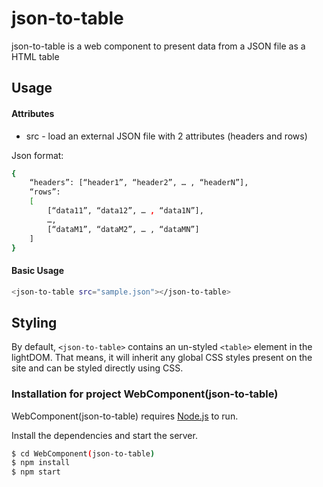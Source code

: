 # json-to-table

json-to-table is a web component to present data from a JSON file as a HTML table

## Usage
#### Attributes
*	src - load an external JSON file with 2 attributes (headers and rows)

Json format:
```sh
{
	“headers”: [“header1”, “header2”, … , “headerN”],
	“rows”:
    [
        [“data11”, “data12”, … , “data1N”],
        …,
        [“dataM1”, “dataM2”, … , “dataMN”]
    ]
}
```

#### Basic Usage
```sh
<json-to-table src="sample.json"></json-to-table>
```

## Styling
By default, `<json-to-table>` contains an un-styled `<table>` element in the lightDOM. That means, it will inherit any global CSS styles present on the site and can be styled directly using CSS.

### Installation for project WebComponent(json-to-table)

WebComponent(json-to-table) requires [Node.js](https://nodejs.org/) to run.

Install the dependencies and start the server.

```sh
$ cd WebComponent(json-to-table)
$ npm install
$ npm start
```
